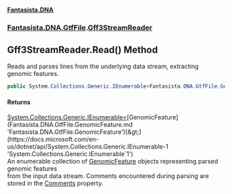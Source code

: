 #### [Fantasista.DNA](index.md 'index')
### [Fantasista.DNA.GtfFile](Fantasista.DNA.GtfFile.md 'Fantasista.DNA.GtfFile').[Gff3StreamReader](Fantasista.DNA.GtfFile.Gff3StreamReader.md 'Fantasista.DNA.GtfFile.Gff3StreamReader')

## Gff3StreamReader.Read() Method

Reads and parses lines from the underlying data stream, extracting genomic features.

```csharp
public System.Collections.Generic.IEnumerable<Fantasista.DNA.GtfFile.GenomicFeature> Read();
```

#### Returns
[System.Collections.Generic.IEnumerable&lt;](https://docs.microsoft.com/en-us/dotnet/api/System.Collections.Generic.IEnumerable-1 'System.Collections.Generic.IEnumerable`1')[GenomicFeature](Fantasista.DNA.GtfFile.GenomicFeature.md 'Fantasista.DNA.GtfFile.GenomicFeature')[&gt;](https://docs.microsoft.com/en-us/dotnet/api/System.Collections.Generic.IEnumerable-1 'System.Collections.Generic.IEnumerable`1')  
An enumerable collection of [GenomicFeature](Fantasista.DNA.GtfFile.GenomicFeature.md 'Fantasista.DNA.GtfFile.GenomicFeature') objects representing parsed genomic features  
from the input data stream. Comments encountered during parsing are stored in the [Comments](Fantasista.DNA.GtfFile.Gff3StreamReader.Comments.md 'Fantasista.DNA.GtfFile.Gff3StreamReader.Comments') property.